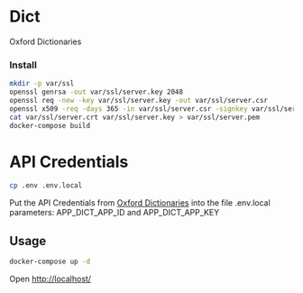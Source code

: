 # Dict

Oxford Dictionaries

### Install

```bash
mkdir -p var/ssl
openssl genrsa -out var/ssl/server.key 2048
openssl req -new -key var/ssl/server.key -out var/ssl/server.csr
openssl x509 -req -days 365 -in var/ssl/server.csr -signkey var/ssl/server.key -out var/ssl/server.crt
cat var/ssl/server.crt var/ssl/server.key > var/ssl/server.pem
docker-compose build
```

# API Credentials

```bash
cp .env .env.local
```
Put the API Credentials from [Oxford Dictionaries](https://developer.oxforddictionaries.com/) into the file .env.local parameters: APP_DICT_APP_ID and APP_DICT_APP_KEY

## Usage

```bash
docker-compose up -d
```

Open [http://localhost/](http://localhost/)
